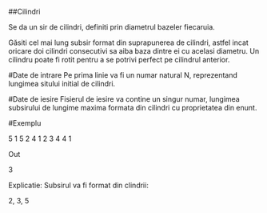 ##Cilindri

Se da un sir de cilindri, definiti prin diametrul bazeler fiecaruia.

Găsiti cel mai lung subsir format din suprapunerea de cilindri, astfel incat oricare doi cilindri consecutivi sa aiba baza dintre ei cu acelasi diametru. Un cilindru poate fi rotit pentru a se potrivi perfect pe cilindrul anterior.

#Date de intrare
Pe prima linie va fi un numar natural N, reprezentand lungimea sitului initial de cilindri.

#Date de iesire
Fisierul de iesire va contine un singur numar, lungimea subsirului de lungime maxima formata din cilindri cu proprietatea din enunt.

#Exemplu

5 
1 5
2 4
1 2
3 4
4 1

Out

3

Explicatie:
Subsirul va fi format din clindrii:

2, 3, 5
